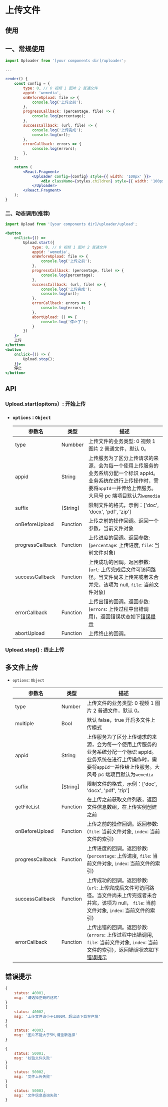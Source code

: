 # 上传文件

## 使用

## 一、常规使用

```jsx
import Uploader from '[your components dir]/uploader';

...

render() {
    const config = {
        type: 0, // 0 视频 1 图片 2 普通文件
        appid: 'wemedia',
        onBeforeUpload: file => {
            console.log('上传之前');
        },
        progressCallback: (percentage, file) => {
            console.log(percentage);
        },
        successCallback: (url, file) => {
            console.log('上传完成');
            console.log(url);
        },
        errorCallback: errors => {
            console.log(errors);
        },
    };

    return (
        <React.Fragment>
            <Uploader config={config} style={{ width: '100px' }}>
                <div className={styles.children} style={{ width: '100px', height: '100px', background: '#ccc' }}>点击上传</div>
            </Uploader>
        </React.Fragment>
    );
}
```

### 二、动态调用(推荐)

```jsx
import Upload from '[your components dir]/uploader/upload';

<button
    onClick={() =>
        Upload.start({
            type: 0, // 0 视频 1 图片 2 普通文件
            appid: 'wemedia',
            onBeforeUpload: file => {
                console.log('上传之前');
            },
            progressCallback: (percentage, file) => {
                console.log(percentage);
            },
            successCallback: (url, file) => {
                console.log('上传完成');
                console.log(url);
            },
            errorCallback: errors => {
                console.log(errors);
            },
            abortUpload: () => {
                console.log('停止了');
            }
        })
    }>
    上传
</button>
<button
    onClick={() => {
        Upload.stop();
    }}>
    停止
</button>
```

## API

### Upload.start(opitons）: 开始上传

-   ### `options` : `Object`

    | 参数名           | 类型     | 描述                                                                                                                                                                         |
    | ---------------- | -------- | ---------------------------------------------------------------------------------------------------------------------------------------------------------------------------- |
    | type             | Numbber  | 上传文件的业务类型: 0 视频 1 图片 2 普通文件，默认 0。                                                                                                                       |
    | appid            | String   | 上传服务为了区分上传请求的来源，会为每一个使用上传服务的业务系统分配一个标识 appId。业务系统在进行上传操作时，需要将`appId`一并传给上传服务。大风号 pc 端项目默认为`wemedia` |
    | suffix           | [String] | 限制文件的格式，示例：['doc', 'docx', 'pdf', 'zip']                                                                                                                          |
    | onBeforeUpload   | Function | 上传之前的操作回调。返回一个参数，当前文件对象                                                                                                                               |
    | progressCallback | Function | 上传进度的回调。返回参数: (`percentage`: 上传进度, `file`: 当前文件对象)                                                                                                     |
    | successCallback  | Function | 上传成功的回调。返回参数: (`url`: 上传完成后文件可访问路径。当文件尚未上传完或者未合并完，该项为 null, `file`: 当前文件对象)                                                 |
    | errorCallback    | Function | 上传出错的回调。返回参数: (`errors`: 上传过程中出错调用)，返回错误状态如下<a href="#errorTips">错误提示</a>                                                                  |
    | abortUpload      | Function | 上传终止的回调。                                                                                                                                                             |

### Upload.stop() : 终止上传

## 多文件上传

-   `options`: `Object`

    | 参数名           | 类型     | 描述                                                                                                                                                                         |
    | ---------------- | -------- | ---------------------------------------------------------------------------------------------------------------------------------------------------------------------------- |
    | type             | Number   | 上传文件的业务类型: 0 视频 1 图片 2 普通文件，默认 0。                                                                                                                       |
    | multiple         | Bool     | 默认 false，true 开启多文件上传模式                                                                                                                                          |
    | appid            | String   | 上传服务为了区分上传请求的来源，会为每一个使用上传服务的业务系统分配一个标识 appId。业务系统在进行上传操作时，需要将`appId`一并传给上传服务。大风号 pc 端项目默认为`wemedia` |
    | suffix           | [String] | 限制文件的格式，示例：['doc', 'docx', 'pdf', 'zip']                                                                                                                          |
    | getFileList      | Function | 在上传之前获取文件列表，返回文件信息数组，在上传实例创建之前                                                                                                                 |
    | onBeforeUpload   | Function | 上传之前的操作回调。返回参数: (`file`: 当前文件对象, `index`: 当前文件的索引)                                                                                                |
    | progressCallback | Function | 上传进度的回调。返回参数: (`percentage`: 上传进度, `file`: 当前文件对象, `index`: 当前文件的索引)                                                                            |
    | successCallback  | Function | 上传成功的回调。返回参数: (`url`: 上传完成后文件可访问路径。当文件尚未上传完或者未合并完，该项为 null， `file`: 当前文件对象, `index`: 当前文件的索引)                       |
    | errorCallback    | Function | 上传出错的回调。返回参数: (`errors`: 上传过程中出错调用, `file`: 当前文件对象, `index`: 当前文件的索引)，返回错误状态如下<a href="#errorTips">错误提示</a>                   |

## <a name="errorTips">错误提示</a>

```js
{
    status: 40001,
    msg: '请选择正确的格式'
}
{
    status: 40002,
    msg: '上传文件请小于1000M，超出请下载客户端'
}
{
    status: 40003,
    msg: '图片不能大于5M,请重新选择'
}

{
    status: 50001,
    msg: '校验文件失败'
}
{
    status: 50002,
    msg: '文件上传失败'
}
{
    status: 50003,
    msg: '文件信息查询失败'
}
```
